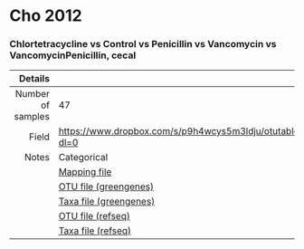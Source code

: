 # Cho 2012

### Chlortetracycline vs Control vs Penicillin vs Vancomycin vs VancomycinPenicillin, cecal


| Details        |             |
| -------------: |-------------|
| Number of samples | 47
| Field | https://www.dropbox.com/s/p9h4wcys5m3ldju/otutable.txt?dl=0
| Notes | Categorical
| | [Mapping file](https://www.dropbox.com/s/p9h4wcys5m3ldju/otutable.txt?dl=0)
| | [OTU file (greengenes)]()
| | [Taxa file (greengenes)]()
| | [OTU file (refseq)]()
| | [Taxa file (refseq)]()